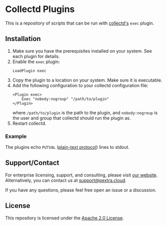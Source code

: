 # Collectd Plugins

This is a repository of scripts that can be run with [collectd's](https://www.collectd.org/) `exec` plugin.

## Installation

1. Make sure you have the prerequisites installed on your system. See each plugin for details.
2. Enable the `exec` plugin:
	```
	LoadPlugin exec
	```
4. Copy the plugin to a location on your system. Make sure it is executable.
5. Add the following configuration to your collectd configuration file:
	```
	<Plugin exec>
		Exec "nobody:nogroup" "/path/to/plugin"
	</Plugin>
	```
	where `/path/to/plugin` is the path to the plugin, and `nobody:nogroup` is the user and group that collectd should run the plugin as.
6. Restart collectd.

### Example

The plugins echo `PUTVAL` ([plain-text protocol](https://github.com/collectd/collectd/wiki/Plain-text-protocol)) lines to stdout.

## Support/Contact

For enterprise licensing, support, and consulting, please visit [our website](https://pextra.cloud/services/support). Alternatively, you can contact us at [support@pextra.cloud](mailto:support@pextra.cloud).

If you have any questions, please feel free open an issue or a discussion.

## License

This repository is licensed under the [Apache 2.0 License](./LICENSE).
